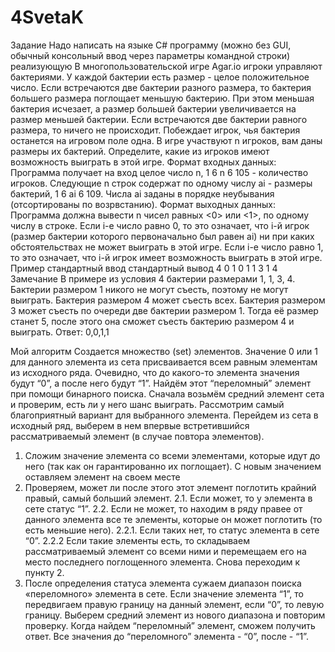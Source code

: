 # 4SvetaK
Задание
Надо написать на языке С# программу (можно без GUI, обычный консольный ввод через параметры командной строки) реализующую
В многопользовательской игре Agar.io игроки управляют бактериями. У каждой бактерии есть размер - целое положительное число. Если встречаются две бактерии разного размера, то бактерия большего размера поглощает меньшую бактерию. При этом меньшая бактерия исчезает, а размер большей бактерии увеличивается на размер меньшей бактерии. Если встречаются две бактерии равного размера, то ничего не происходит. Побеждает игрок, чья бактерия останется на игровом поле одна.
В игре участвуют n игроков, вам даны размеры их бактерий. Определите, какие из игроков имеют возможность выиграть в этой игре.
Формат входных данных:
Программа получает на вход целое число n, 1 6 n 6 105 - количество игроков.
Следующие n строк содержат по одному числу ai - размеры бактерий, 1 6 ai 6 109. Числа ai заданы в порядке неубывания (отсортированы по возрвстанию).
Формат выходных данных:
Программа должна вывести n чисел равных <0> или <1>, по одному числу в строке. Если i-е число равно 0, то это означает, что i-й игрок (размер бактерии которого первоначально был равен
ai) ни при каких обстоятельствах не может выиграть в этой игре. Если i-е число равно 1, то это означает, что i-й игрок имеет возможность выиграть в этой игре.
Пример
стандартный ввод стандартный вывод
4                      0
1                      0
1                      1
3                      1
4
Замечание
В примере из условия 4 бактерии размерами 1, 1, 3, 4.
Бактерии размером 1 никого не могут съесть, поэтому не могут выиграть.
Бактерия размером 4 может съесть всех.
Бактерия размером 3 может съесть по очереди две бактерии размером 1.
Тогда её размер станет 5, после этого она сможет съесть бактерию размером 4 и выиграть. Ответ: 0,0,1,1

Мой алгоритм
Создается множество (set)  элементов. Значение 0 или 1 для данного элемента из сета присваивается всем равным элементам из исходного ряда. Очевидно, что до какого-то элемента значения будут “0”, а после него будут “1”. Найдём этот “переломный” элемент при помощи бинарного поиска. Сначала возьмём средний элемент сета и проверим, есть ли у него шанс выиграть. Рассмотрим самый благоприятный вариант для выбранного элемента. Перейдем из сета в исходный ряд, выберем в нем впервые встретившийся рассматриваемый элемент (в случае повтора элементов).  
1. Сложим значение  элемента со всеми элементами, которые идут до него (так как он гарантированно их поглощает). С новым значением оставляем элемент на своем месте
2. Проверяем, может ли после этого этот элемент поглотить крайний правый, самый больший элемент.
2.1. Если может, то у элемента в сете статус “1”.
2.2. Если не может, то находим в ряду правее от данного элемента все те элементы, которые он может поглотить (то есть меньшие него). 
2.2.1. Если таких нет, то статус элемента в сете “0”. 
2.2.2 Если такие элементы есть, то складываем рассматриваемый элемент со всеми ними и перемещаем его на место последнего поглощенного элемента. Снова переходим к пункту 2.
3. После определения статуса элемента сужаем диапазон поиска «переломного»  элемента в сете. Если значение элемента “1”, то передвигаем правую границу на данный элемент, если “0”, то левую границу. Выберем средний элемент из нового диапазона и повторим проверку. Когда найдем “переломный” элемент, сможем получить ответ. Все значения до “переломного” элемента - “0”, после - “1”.

